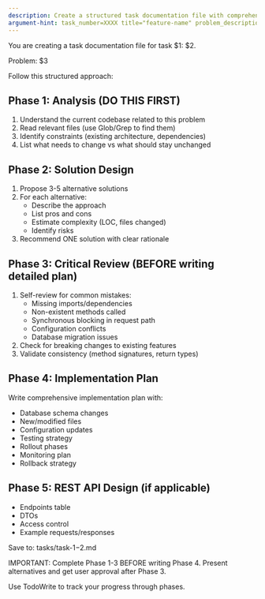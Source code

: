```yaml
---
description: Create a structured task documentation file with comprehensive design analysis
argument-hint: task_number=XXXX title="feature-name" problem_description="..."
---
```


You are creating a task documentation file for task $1: $2.

Problem: $3

Follow this structured approach:

## Phase 1: Analysis (DO THIS FIRST)
1. Understand the current codebase related to this problem
2. Read relevant files (use Glob/Grep to find them)
3. Identify constraints (existing architecture, dependencies)
4. List what needs to change vs what should stay unchanged

## Phase 2: Solution Design
1. Propose 3-5 alternative solutions
2. For each alternative:
   - Describe the approach
   - List pros and cons
   - Estimate complexity (LOC, files changed)
   - Identify risks
3. Recommend ONE solution with clear rationale

## Phase 3: Critical Review (BEFORE writing detailed plan)
1. Self-review for common mistakes:
   - Missing imports/dependencies
   - Non-existent methods called
   - Synchronous blocking in request path
   - Configuration conflicts
   - Database migration issues
2. Check for breaking changes to existing features
3. Validate consistency (method signatures, return types)

## Phase 4: Implementation Plan
Write comprehensive implementation plan with:
- Database schema changes
- New/modified files
- Configuration updates
- Testing strategy
- Rollout phases
- Monitoring plan
- Rollback strategy

## Phase 5: REST API Design (if applicable)
- Endpoints table
- DTOs
- Access control
- Example requests/responses

Save to: tasks/task-$1-$2.md

IMPORTANT: Complete Phase 1-3 BEFORE writing Phase 4. Present alternatives and get user approval after Phase 3.

Use TodoWrite to track your progress through phases.
